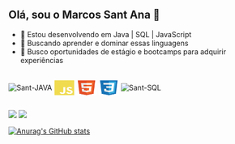 ## Olá, sou o Marcos Sant Ana 👋
- 🔭 Estou desenvolvendo em Java | SQL | JavaScript
- 🌱 Buscando aprender e dominar essas linguagens
- 👯 Busco oportunidades de estágio e bootcamps para adquirir experiências
<div style="display: inline_block"><br>
  <img align="center" alt="Sant-JAVA" height="30" width="40" src="https://cdn.jsdelivr.net/gh/devicons/devicon@latest/icons/java/java-original.svg">
  <img align="center" alt="Sant-JS" height="30" width="40" src="https://raw.githubusercontent.com/devicons/devicon/master/icons/javascript/javascript-plain.svg">
  <img align="center" alt="Sant-HTML" height="30" width="40" src="https://raw.githubusercontent.com/devicons/devicon/master/icons/html5/html5-original.svg">
  <img align="center" alt="Sant-CSS" height="30" width="40" src="https://raw.githubusercontent.com/devicons/devicon/master/icons/css3/css3-original.svg">
  <img align="center" alt="Sant-SQL" height="30" width="40" src="https://cdn.jsdelivr.net/gh/devicons/devicon@latest/icons/mysql/mysql-original.svg">
</div>

##
<div>
  <a href="mailto:marcos.santtan4@gmail.com"><img src="https://img.shields.io/badge/-Gmail-%23333?style=for-the-badge&logo=gmail&logoColor=white" target="_blank"></a>
  <a href="https://www.linkedin.com/in/marcos-sant-ana-650ba82b5" target="_blank"><img src="https://img.shields.io/badge/-LinkedIn-%230077B5?style=for-the-badge&logo=linkedin&logoColor=white"></a>
</div>
</div>

[![Anurag's GitHub stats](https://github-readme-stats.vercel.app/api?username=MarcosSant-Ana&show_icons=true&theme=radical)]([https://github.com/MarcosSant-Ana/github-readme.-stats](https://github.com/MarcosSant-Ana))

